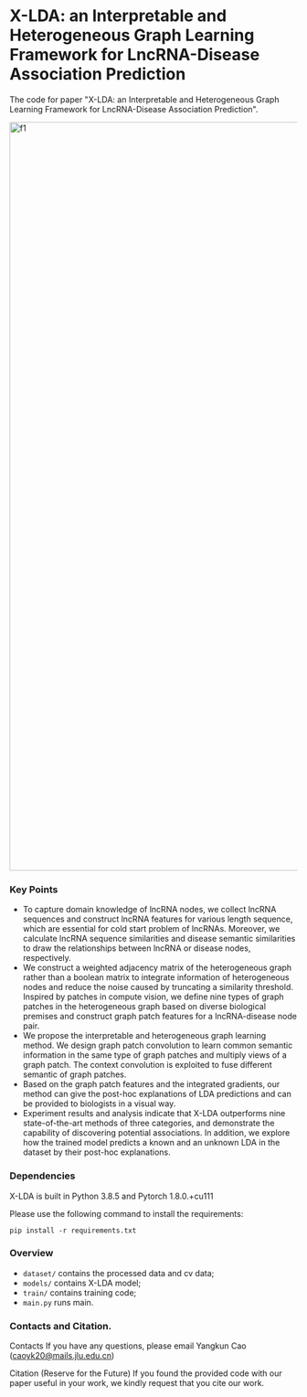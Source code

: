 # X-LDA: an Interpretable and Heterogeneous Graph Learning Framework for LncRNA-Disease Association Prediction
The code for paper "X-LDA: an Interpretable and Heterogeneous Graph Learning Framework for LncRNA-Disease Association Prediction". 

<img width="1310" alt="f1" src="https://github.com/YangkunCao/X-LDA/assets/127037183/13f2be1c-497f-41ea-8c23-75fba662f6e9">

### Key Points
- To capture domain knowledge of lncRNA nodes, we collect lncRNA sequences and construct lncRNA features for various length sequence, which are essential for cold start problem of lncRNAs. Moreover, we calculate lncRNA sequence similarities and disease semantic similarities to draw the relationships between lncRNA or disease nodes, respectively.
- We construct a weighted adjacency matrix of the heterogeneous graph rather than a boolean matrix to integrate information of heterogeneous nodes and reduce the noise caused by truncating a similarity threshold. Inspired by patches in compute vision, we define nine types of graph patches in the heterogeneous graph based on diverse biological premises and construct graph patch features for a lncRNA-disease node pair.
- We propose the interpretable and heterogeneous graph learning method. We design graph patch convolution to learn common semantic information in the same type of graph patches and multiply views of a graph patch. The context convolution is exploited to fuse different semantic of graph patches.
- Based on the graph patch features and the integrated gradients, our method can give the post-hoc explanations of LDA predictions and can be provided to biologists in a visual way.
- Experiment results and analysis indicate that X-LDA outperforms nine state-of-the-art methods of three categories, and demonstrate the capability of discovering potential associations. In addition, we explore how the trained model predicts a known and an unknown LDA in the dataset by their post-hoc explanations.


### Dependencies
X-LDA is built in Python 3.8.5 and Pytorch 1.8.0.+cu111

Please use the following command to install the requirements:

`pip install -r requirements.txt`

### Overview
- `dataset/` contains the processed data and cv data;
- `models/` contains X-LDA model;
- `train/` contains training code;
- `main.py` runs main.


### Contacts and Citation.
Contacts
If you have any questions, please email Yangkun Cao (caoyk20@mails.jlu.edu.cn)

Citation (Reserve for the Future)
If you found the provided code with our paper useful in your work, we kindly request that you cite our work.

